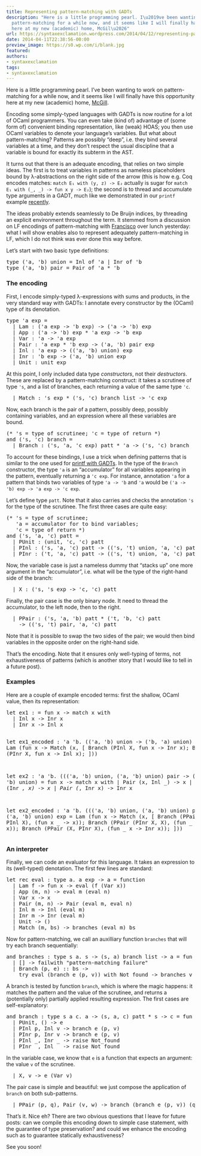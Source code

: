 ```yaml
---
title: Representing pattern-matching with GADTs
description: "Here is a little programming pearl. I\u2019ve been wanting to work on
  pattern-matching for a while now, and it seems like I will finally have this opportunity
  here at my new (academic) home, McGil\u2026"
url: https://syntaxexclamation.wordpress.com/2014/04/12/representing-pattern-matching-with-gadts/
date: 2014-04-11T22:38:56-00:00
preview_image: https://s0.wp.com/i/blank.jpg
featured:
authors:
- syntaxexclamation
tags:
- syntaxexclamation
---
```


<p>Here is a little programming pearl. I&rsquo;ve been wanting to work on pattern-matching for a while now, and it seems like I will finally have this opportunity here at my new (academic) home, <a href="http://cs.mcgill.ca/">McGill</a>.</p>
<p>Encoding some simply-typed languages with GADTs is now routine for a lot of OCaml programmers. You can even take (kind of) advantage of (some form of) convenient binding representation, like (weak) HOAS; you then use OCaml variables to denote your language&rsquo;s variables. But what about pattern-matching? Patterns are possibly &ldquo;deep&rdquo;, i.e. they bind several variables at a time, and they don&rsquo;t respect the usual discipline that a variable is bound for exactly its subterm in the AST.</p>
<p>It turns out that there is an adequate encoding, that relies on two simple ideas. The first is to treat variables in patterns as nameless placeholders bound by &lambda;-abstractions on the right side of the arrow (this is how e.g. Coq encodes matches: <code>match E&#8321; with (y, z) -&gt; E&#8322;</code> actually is sugar for <code>match E&#8321; with (_, _) -&gt; fun x y -&gt; E&#8322;</code>); the second is to thread and accumulate type arguments in a GADT, much like we demonstrated in our <code>printf</code> example <a href="https://syntaxexclamation.wordpress.com/2014/02/14/update-on-typeful-normalization-by-evaluation/">recently</a>.</p>
<p>The ideas probably extends seamlessly to De Bruijn indices, by threading an explicit environment throughout the term. It stemmed from a discussion on LF encodings of pattern-matching with <a href="http://www.cs.mcgill.ca/~fferre8/">Francisco</a> over lunch yesterday: what I will show enables also to represent adequately pattern-matching in LF, which I do not think was ever done this way before.</p>
<p><span></span></p>
<p>Let&rsquo;s start with two basic type definitions:</p>
<pre class="brush: fsharp; title: ; notranslate">
type ('a, 'b) union = Inl of 'a | Inr of 'b
type ('a, 'b) pair = Pair of 'a * 'b
</pre>
<h3>The encoding</h3>
<p>First, I encode simply-typed &lambda;-expressions with sums and products, in the very standard way with GADTs: I annotate every constructor by the (OCaml) type of its denotation.</p>
<pre class="brush: fsharp; title: ; notranslate">
type 'a exp =
  | Lam : ('a exp -&gt; 'b exp) -&gt; ('a -&gt; 'b) exp
  | App : ('a -&gt; 'b) exp * 'a exp -&gt; 'b exp
  | Var : 'a -&gt; 'a exp
  | Pair : 'a exp * 'b exp -&gt; ('a, 'b) pair exp
  | Inl : 'a exp -&gt; (('a, 'b) union) exp
  | Inr : 'b exp -&gt; ('a, 'b) union exp
  | Unit : unit exp
</pre>
<p>At this point, I only included data type <i>constructors</i>, not their <i>destructors</i>. These are replaced by a pattern-matching construct: it takes a scrutinee of type <code>'s</code>, and a list of branches, each returning a value of the same type <code>'c</code>.</p>
<pre class="brush: fsharp; title: ; notranslate">
  | Match : 's exp * ('s, 'c) branch list -&gt; 'c exp
</pre>
<p>Now, each branch is the pair of a pattern, possibly deep, possibly containing variables, and an expression where all these variables are bound.</p>
<pre class="brush: fsharp; title: ; notranslate">
(* 's = type of scrutinee; 'c = type of return *)
and ('s, 'c) branch =
  | Branch : ('s, 'a, 'c exp) patt * 'a -&gt; ('s, 'c) branch
</pre>
<p>To account for these bindings, I use a trick when defining patterns that is similar to the one used for <a href="http://caml.inria.fr/mantis/view.php?id=6017">printf with GADTs</a>. In the type of the <code>Branch</code> constructor, the type <code>'a</code> is an &ldquo;accumulator&rdquo; for all variables appearing in the pattern, eventually returning a <code>'c exp</code>. For instance, annotation <code>'a</code> for a pattern that binds two variables of type <code>'a -&gt; 'b</code> and <code>'a</code> would be <code>('a -&gt; 'b) exp -&gt; 'a exp -&gt; 'c exp</code>.</p>
<p>Let&rsquo;s define type <code>patt</code>. Note that it also carries and checks the annotation <code>'s</code> for the type of the scrutinee. The first three cases are quite easy:</p>
<pre class="brush: fsharp; title: ; notranslate">
(* 's = type of scrutinee;
   'a = accumulator for to bind variables;
   'c = type of return *)
and ('s, 'a, 'c) patt =
  | PUnit : (unit, 'c, 'c) patt
  | PInl : ('s, 'a, 'c) patt -&gt; (('s, 't) union, 'a, 'c) patt
  | PInr : ('t, 'a, 'c) patt -&gt; (('s, 't) union, 'a, 'c) patt
</pre>
<p>Now, the variable case is just a nameless dummy that &ldquo;stacks up&rdquo; one more argument in the &ldquo;accumulator&rdquo;, i.e. what will be the type of the right-hand side of the branch:</p>
<pre class="brush: fsharp; title: ; notranslate">
  | X : ('s, 's exp -&gt; 'c, 'c) patt
</pre>
<p>Finally, the pair case is the only binary node. It need to thread the accumulator, to the left node, then to the right.</p>
<pre class="brush: fsharp; title: ; notranslate">
  | PPair : ('s, 'a, 'b) patt * ('t, 'b, 'c) patt 
    -&gt; (('s, 't) pair, 'a, 'c) patt
</pre>
<p>Note that it is possible to swap the two sides of the pair; we would then bind variables in the opposite order on the right-hand side.</p>
<p>That&rsquo;s the encoding. Note that it ensures only well-typing of terms, not exhaustiveness of patterns (which is another story that I would like to tell in a future post).</p>
<h3>Examples</h3>
<p>Here are a couple of example encoded terms: first the shallow, OCaml value, then its representation:</p>
<pre class="brush: fsharp; title: ; notranslate">
let ex1 : = fun x -&gt; match x with
  | Inl x -&gt; Inr x
  | Inr x -&gt; Inl x

let ex1_encoded : 'a 'b. (('a, 'b) union -&gt; ('b, 'a) union) exp =
  Lam (fun x -&gt; Match (x, [
      Branch (PInl X, fun x -&gt; Inr x);
      Branch (PInr X, fun x -&gt; Inl x);
    ]))

let ex2 : 'a 'b. ((('a, 'b) union, ('a, 'b) union) pair
    -&gt; ('a, 'b) union) =
  fun x -&gt; match x with
    | Pair (x, Inl _) -&gt; x
    | Pair (Inr _, x) -&gt; x
    | Pair (_, Inr x) -&gt; Inr x

let ex2_encoded : 'a 'b. ((('a, 'b) union, ('a, 'b) union) pair 
    -&gt; ('a, 'b) union) exp =
  Lam (fun x -&gt; Match (x, [
      Branch (PPair (X, PInl X), (fun x _ -&gt; x));
      Branch (PPair (PInr X, X), (fun _ x -&gt; x));
      Branch (PPair (X, PInr X), (fun _ x -&gt; Inr x));
    ]))
</pre>
<h3>An interpreter</h3>
<p>Finally, we can code an evaluator for this language. It takes an expression to its (well-typed) denotation. The first few lines are standard:</p>
<pre class="brush: fsharp; title: ; notranslate">
let rec eval : type a. a exp -&gt; a = function
  | Lam f -&gt; fun x -&gt; eval (f (Var x))
  | App (m, n) -&gt; eval m (eval n)
  | Var x -&gt; x
  | Pair (m, n) -&gt; Pair (eval m, eval n)
  | Inl m -&gt; Inl (eval m)
  | Inr m -&gt; Inr (eval m)
  | Unit -&gt; ()
  | Match (m, bs) -&gt; branches (eval m) bs
</pre>
<p>Now for pattern-matching, we call an auxilliary function <code>branches</code> that will try each branch sequentially:</p>
<pre class="brush: fsharp; title: ; notranslate">
and branches : type s a. s -&gt; (s, a) branch list -&gt; a = fun v -&gt; function
  | [] -&gt; failwith &quot;pattern-matching failure&quot;
  | Branch (p, e) :: bs -&gt; 
    try eval (branch e (p, v)) with Not_found -&gt; branches v bs
</pre>
<p>A branch is tested by function <code>branch</code>, which is where the magic happens: it matches the pattern and the value of the scrutinee, and returns a (potentially only) partially applied resulting expression. The first cases are self-explanatory:</p>
<pre class="brush: fsharp; title: ; notranslate">
and branch : type s a c. a -&gt; (s, a, c) patt * s -&gt; c = fun e -&gt; function
  | PUnit, () -&gt; e
  | PInl p, Inl v -&gt; branch e (p, v)
  | PInr p, Inr v -&gt; branch e (p, v)
  | PInl _, Inr _ -&gt; raise Not_found
  | PInr _, Inl _ -&gt; raise Not_found
</pre>
<p>In the variable case, we know that <code>e</code> is a function that expects an argument: the value <code>v</code> of the scrutinee.</p>
<pre class="brush: fsharp; title: ; notranslate">
  | X, v -&gt; e (Var v)
</pre>
<p>The pair case is simple and beautiful: we just compose the application of <code>branch</code> on both sub-patterns.</p>
<pre class="brush: fsharp; title: ; notranslate">
  | PPair (p, q), Pair (v, w) -&gt; branch (branch e (p, v)) (q, w)
</pre>
<p>That&rsquo;s it. Nice eh? There are two obvious questions that I leave for future posts: can we compile this encoding down to simple case statement, with the guarantee of type preservation? and could we enhance the encoding such as to guarantee statically exhaustiveness?</p>
<p>See you soon!</p>

